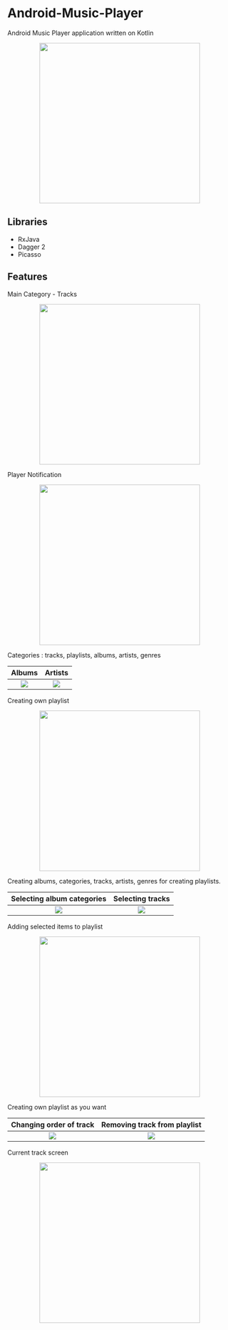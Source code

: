 # Android-Music-Player
Android Music Player application written on Kotlin

<p align="center"><img src="https://raw.githubusercontent.com/dns21395/MusicPlayer/master/ReadmeFiles/thumb.png" width="360" /></p>

Libraries 
-----
* RxJava <br/> 
* Dagger 2 <br/>
* Picasso <br/>

Features
-----
Main Category - Tracks

<p align="center"><img src="https://raw.githubusercontent.com/dns21395/MusicPlayer/master/ReadmeFiles/tracks.png" width="360" /></p>

Player Notification 
<p align="center"><img src="https://raw.githubusercontent.com/dns21395/MusicPlayer/master/ReadmeFiles/notification.png" width="360" /></p>


Categories : tracks, playlists, albums, artists, genres

Albums      |  Artists
:-------------------------:|:-------------------------:
![](https://raw.githubusercontent.com/dns21395/MusicPlayer/master/ReadmeFiles/albums.png)  |  ![](https://raw.githubusercontent.com/dns21395/MusicPlayer/master/ReadmeFiles/artists.png)


Creating own playlist

<p align="center"><img src="https://raw.githubusercontent.com/dns21395/MusicPlayer/master/ReadmeFiles/create_playlist.png" width="360" /></p>


Creating albums, categories, tracks, artists, genres for creating playlists.

Selecting album categories       |  Selecting tracks
:-------------------------:|:-------------------------:
![](https://raw.githubusercontent.com/dns21395/MusicPlayer/master/ReadmeFiles/select1.png)  |  ![](https://raw.githubusercontent.com/dns21395/MusicPlayer/master/ReadmeFiles/select2.png)


Adding selected items to playlist
<p align="center"><img src="https://raw.githubusercontent.com/dns21395/MusicPlayer/master/ReadmeFiles/add_tracks_to_playlist.png" width="360" /></p>


Creating own playlist as you want

Changing order of track     |   Removing track from playlist
:-------------------------:|:-------------------------:
![](https://raw.githubusercontent.com/dns21395/MusicPlayer/master/ReadmeFiles/playlist_reorder.png)  |  ![](https://raw.githubusercontent.com/dns21395/MusicPlayer/master/ReadmeFiles/playlist_delete.png)


Current track screen
<p align="center"><img src="https://raw.githubusercontent.com/dns21395/MusicPlayer/master/ReadmeFiles/player.png" width="360" /></p>
